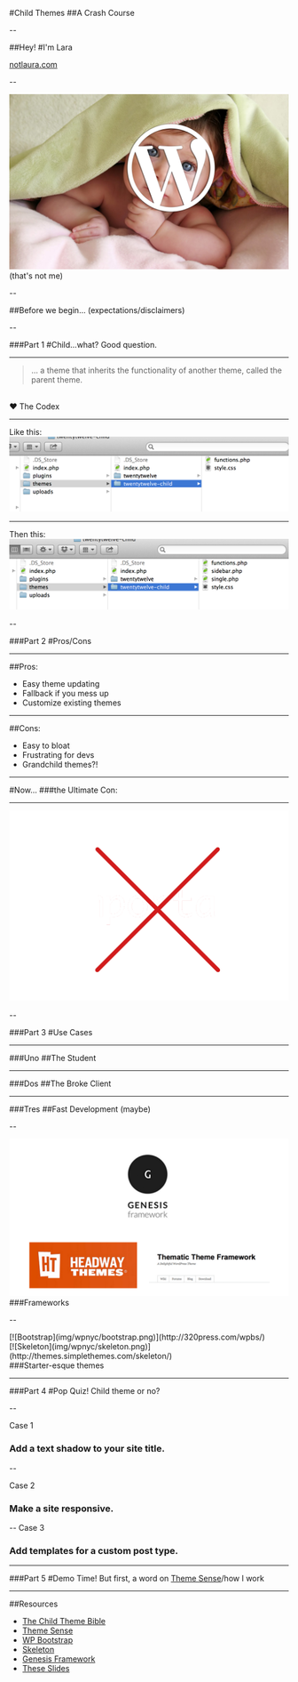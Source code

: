 
#<span class="special">Child Themes</span> 
##A Crash Course

--

##Hey!
#I'm <span class="special">Lara</span>

[notlaura.com](http://notlaura.com)

--

![kid](img/wpnyc/child.png)
(that's not me)

--

##Before we begin...
(expectations/disclaimers)

--

###<span class="special">Part 1</span>
#Child...what?
Good question.

---

<blockquote>
	... a theme that <span class="special">inherits</span> the functionality of another theme, called the parent theme.
</blockquote>
<br />
&hearts; The Codex

---

Like this:
![Screenshot](img/wpnyc/finder.png)

---

Then this:
![Screenshot](img/wpnyc/finder2.png)


--

###<span class="special">Part 2</span>
#Pros/Cons

---

##Pros:
*  Easy theme updating
*  Fallback if you mess up
*  Customize existing themes

---

##Cons:
*  Easy to bloat
*  Frustrating for devs
*  Grandchild themes?!

---

#Now...
###the <span class="special">Ultimate</span> Con:

---

<span class="unstyle-img" id="bad">![bad](img/wpnyc/bad.png)</span>

--

###<span class="special">Part 3</span>
#Use Cases

---

###<span class="special">Uno</span>
##The Student

---

###<span class="special">Dos</span>
##The Broke Client

---

###<span class="special">Tres</span>
##Fast Development
(maybe)

--

<span class="unstyle-img">![Frameworks](img/wpnyc/frameworks.png)</span>
###Frameworks

--

<div class="half">[![Bootstrap](img/wpnyc/bootstrap.png)](http://320press.com/wpbs/)</div>
<div class="half">[![Skeleton](img/wpnyc/skeleton.png)](http://themes.simplethemes.com/skeleton/)</div>
###Starter-esque themes

---

###<span class="special">Part 4</span>
#Pop Quiz!
Child theme or no?

--

Case 1

### Add a text shadow to your site title.

--

Case 2

### Make a site responsive.

--
Case 3

### Add templates for a custom post type.

---

###<span class="special">Part 5</span>
#Demo Time!
But first, a word on [Theme Sense](http://themeshaper.com/2012/10/23/developing-your-theme-sense-tutorial-2/)/how I work

---

##Resources
*  [The Child Theme Bible](http://themeshaper.com/modify-wordpress-themes/)
*  [Theme Sense](http://themeshaper.com/2012/10/23/developing-your-theme-sense-tutorial-2/)
*  [WP Bootstrap](http://320press.com/wpbs/)
*  [Skeleton](http://themes.simplethemes.com/skeleton/)
*  [Genesis Framework](http://www.studiopress.com/features)
*  [These Slides](http://stuff.notlaura.com/slides/wpnyc.html)
